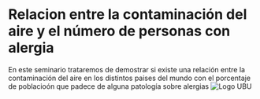 # Relacion entre la contaminación del aire y el número de personas con alergia 

En este seminario trataremos de demostrar si existe una relación entre la contaminación del aire en los distintos paises del mundo con el porcentaje de poblacioón que padece de alguna patología sobre alergias
![Logo UBU](https://static.docsity.com/media/avatar/universities/7313.png)

